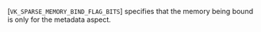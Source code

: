 [`VK_SPARSE_MEMORY_BIND_FLAG_BITS`] specifies that the memory being
bound is only for the metadata aspect.